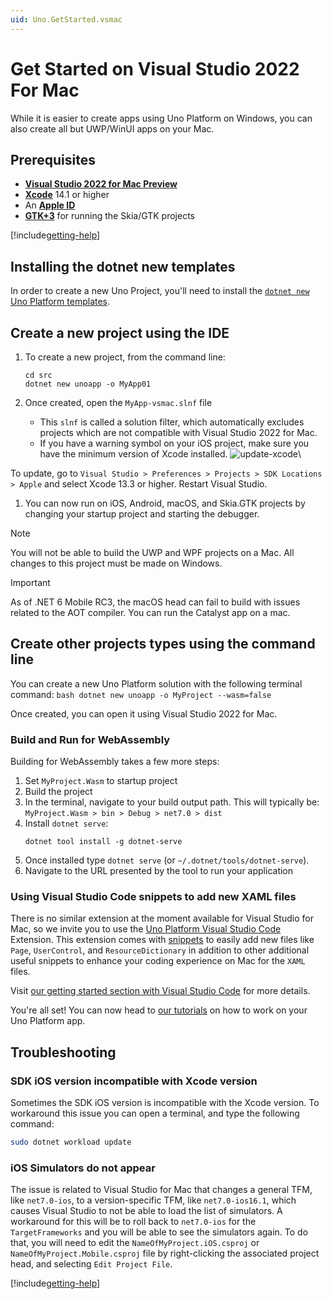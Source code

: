 ```yaml
---
uid: Uno.GetStarted.vsmac
---
```


# Get Started on Visual Studio 2022 For Mac

While it is easier to create apps using Uno Platform on Windows, you can also create all but UWP/WinUI apps on your Mac.

## Prerequisites
* [**Visual Studio 2022 for Mac Preview**](https://visualstudio.microsoft.com/vs/mac/preview/)
* [**Xcode**](https://apps.apple.com/us/app/xcode/id497799835?mt=12) 14.1 or higher
* An [**Apple ID**](https://support.apple.com/en-us/HT204316)
* [**GTK+3**](https://formulae.brew.sh/formula/gtk+3) for running the Skia/GTK projects

[!include[getting-help](use-uno-check-inline-macos.md)]

## Installing the dotnet new templates
In order to create a new Uno Project, you'll need to install the [`dotnet new` Uno Platform templates](get-started-dotnet-new.md).

## Create a new project using the IDE
1. To create a new project, from the command line:
    ```
    cd src
    dotnet new unoapp -o MyApp01
    ```

1. Once created, open the `MyApp-vsmac.slnf` file
    - This `slnf` is called a solution filter, which automatically excludes projects which are not compatible with Visual Studio 2022 for Mac.
    - If you have a warning symbol on your iOS project, make sure you have the minimum version of Xcode installed.
![update-xcode](Assets/quick-start/xcode-version-warning.jpg)\

To update, go to `Visual Studio > Preferences > Projects > SDK Locations > Apple` and select Xcode 13.3 or higher.
Restart Visual Studio.
1. You can now run on iOS, Android, macOS, and Skia.GTK projects by changing your startup project and starting the debugger.

> [!NOTE]
> You will not be able to build the UWP and WPF projects on a Mac. All changes to this project must be made on Windows.

> [!IMPORTANT]
> As of .NET 6 Mobile RC3, the macOS head can fail to build with issues related to the AOT compiler. You can run the Catalyst app on a mac.

## Create other projects types using the command line

You can create a new Uno Platform solution with the following terminal command:
    ```bash
    dotnet new unoapp -o MyProject --wasm=false
    ```

Once created, you can open it using Visual Studio 2022 for Mac.

### Build and Run for WebAssembly

Building for WebAssembly takes a few more steps:

1. Set `MyProject.Wasm` to startup project
1. Build the project
1. In the terminal, navigate to your build output path. This will typically be: `MyProject.Wasm > bin > Debug > net7.0 > dist`
1. Install `dotnet serve`:
    ```
    dotnet tool install -g dotnet-serve
    ```
1. Once installed type `dotnet serve` (or `~/.dotnet/tools/dotnet-serve`).
1. Navigate to the URL presented by the tool to run your application

### Using Visual Studio Code snippets to add new XAML files

There is no similar extension at the moment available for Visual Studio for Mac, so we invite you to use the [Uno Platform Visual Studio Code](https://marketplace.visualstudio.com/items?itemName=unoplatform.vscode) Extension.
This extension comes with [snippets](get-started-vscode.md#using-code-snippets) to easily add new files like `Page`, `UserControl`, and `ResourceDictionary` in addition to other additional useful snippets to enhance your coding experience on Mac for the `XAML` files.

Visit [our getting started section with Visual Studio Code](get-started-vscode.md) for more details.

You're all set! You can now head to [our tutorials](getting-started-tutorial-1.md) on how to work on your Uno Platform app.

## Troubleshooting

### SDK iOS version incompatible with Xcode version
Sometimes the SDK iOS version is incompatible with the Xcode version. To workaround this issue you can open a terminal, and type the following command:

```bash
sudo dotnet workload update
```

### iOS Simulators do not appear
The issue is related to Visual Studio for Mac that changes a general TFM, like `net7.0-ios`, to a version-specific TFM, like `net7.0-ios16.1`, which causes Visual Studio to not be able to load the list of simulators.
A workaround for this will be to roll back to `net7.0-ios` for the `TargetFrameworks` and you will be able to see the simulators again. To do that, you will need to edit the `NameOfMyProject.iOS.csproj` or `NameOfMyProject.Mobile.csproj` file by right-clicking the associated project head, and selecting `Edit Project File`.

[!include[getting-help](getting-help.md)]
